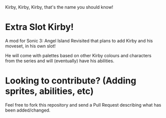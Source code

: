 Kirby, Kirby, Kirby, that's the name you should know!
# Extra Slot Kirby!
A mod for Sonic 3: Angel Island Revisited that plans to add Kirby and his moveset, in his own slot!

He will come with palettes based on other Kirby colours and characters from the series and will (eventually) have his abilities.

# Looking to contribute? (Adding sprites, abilities, etc)
Feel free to fork this repository and send a Pull Request describing what has been added/changed.
